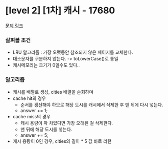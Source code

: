 # [level 2] [1차] 캐시 - 17680 

[문제 링크](https://school.programmers.co.kr/learn/courses/30/lessons/17680) 

### 살펴볼 조건
- LRU 알고리즘 : 가장 오랫동안 참조되지 않은 페이지를 교체한다.
- 대소문자를 구분하지 않는다. -> toLowerCase()로 통일
- 캐시메모리는 크기가 0일수도 있다..

### 알고리즘
- 캐시를 배열로 생성, cities 배열을 순회하며
- cache hit의 경우
    - 순서를 갱신해야 하므로 해당 도시를 캐시에서 삭제한 후 맨 뒤에 다시 넣는다.
    - answer += 1;
- cache miss의 경우
    - 캐시 용량이 꽉 차있다면 가장 오래된 걸 삭제한다.
    - 맨 뒤에 해당 도시를 넣는다.
    - answer += 5;
- 캐시 용량이 0인 경우, cities의 길이 * 5 값 바로 리턴
